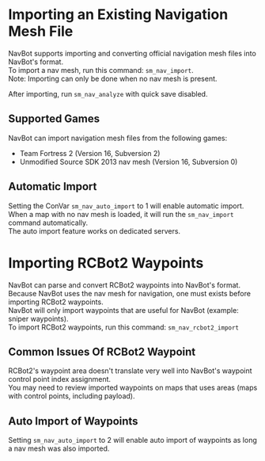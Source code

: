 # Importing an Existing Navigation Mesh File

NavBot supports importing and converting official navigation mesh files into NavBot's format.  
To import a nav mesh, run this command: `sm_nav_import`.    
Note: Importing can only be done when no nav mesh is present.    

After importing, run `sm_nav_analyze` with quick save disabled.

## Supported Games

NavBot can import navigation mesh files from the following games:    

* Team Fortress 2 (Version 16, Subversion 2)
* Unmodified Source SDK 2013 nav mesh (Version 16, Subversion 0)

## Automatic Import

Setting the ConVar `sm_nav_auto_import` to 1 will enable automatic import.    
When a map with no nav mesh is loaded, it will run the `sm_nav_import` command automatically.    
The auto import feature works on dedicated servers.    

# Importing RCBot2 Waypoints

NavBot can parse and convert RCBot2 waypoints into NavBot's format.    
Because NavBot uses the nav mesh for navigation, one must exists before importing RCBot2 waypoints.    
NavBot will only import waypoints that are useful for NavBot (example: sniper waypoints).    
To import RCBot2 waypoints, run this command: `sm_nav_rcbot2_import`

## Common Issues Of RCBot2 Waypoint

RCBot2's waypoint area doesn't translate very well into NavBot's waypoint control point index assignment.    
You may need to review imported waypoints on maps that uses areas (maps with control points, including payload).

## Auto Import of Waypoints

Setting `sm_nav_auto_import` to 2 will enable auto import of waypoints as long a nav mesh was also imported.
